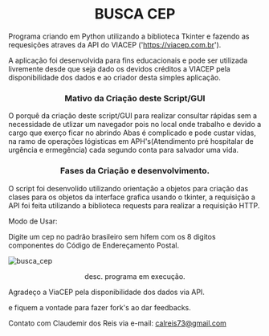 #  <h1 align="center">BUSCA CEP</h1>

Programa criando em Python utilizando a biblioteca Tkinter e fazendo as requesições atraves da API do VIACEP ('https://viacep.com.br').

A aplicação foi desenvolvida para fins educacionais e pode ser utilizada livremente desde que seja dado os devidos créditos a VIACEP pela disponibilidade dos dados e ao criador desta simples aplicação.

 <h3 align="center">Mativo da Criação deste Script/GUI</h3>

O porquê da criação deste script/GUI para realizar consultar rápidas sem a necessidade de utlizar um navegador pois no local onde trabalho e devido a cargo que exerço ficar no abrindo Abas é complicado e pode custar vidas, na ramo de operações lógisticas em APH's(Atendimento pré hospitalar de urgência e ermegência) cada segundo conta para salvador uma vida.

 <h3 align="center">Fases da Criação e desenvolvimento.</h3>

O script foi desenvolido utilizando orientação a objetos para criação das clases para os objetos da interface grafica usando o tkinter, a requisição a API foi feita utilizando a biblioteca requests para realizar a requisição HTTP.

Modo de Usar:

Digite um cep no padrão brasileiro sem hífem com os 8 digitos componentes do Código de Endereçamento Postal.

![busca_cep](https://github.com/user-attachments/assets/08a1176e-5af9-42ca-87af-0afded982347)
 <p align="center">desc. programa em execução.</p>

Agradeço a ViaCEP pela disponibilidade dos dados via API.

e fiquem a vontade para fazer fork's ao dar feedbacks.

Contato com Claudemir dos Reis via e-mail: calreis73@gmail.com
